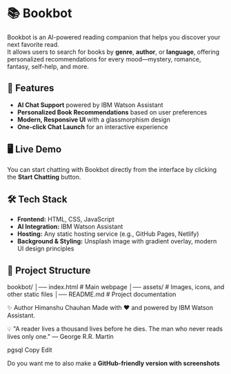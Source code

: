 # 📚 Bookbot

Bookbot is an AI-powered reading companion that helps you discover your next favorite read.  
It allows users to search for books by **genre**, **author**, or **language**, offering personalized recommendations for every mood—mystery, romance, fantasy, self-help, and more.

## 🚀 Features
- **AI Chat Support** powered by IBM Watson Assistant  
- **Personalized Book Recommendations** based on user preferences  
- **Modern, Responsive UI** with a glassmorphism design  
- **One-click Chat Launch** for an interactive experience  

## 🖥️ Live Demo
You can start chatting with Bookbot directly from the interface by clicking the **Start Chatting** button.

## 🛠️ Tech Stack
- **Frontend:** HTML, CSS, JavaScript  
- **AI Integration:** IBM Watson Assistant  
- **Hosting:** Any static hosting service (e.g., GitHub Pages, Netlify)  
- **Background & Styling:** Unsplash image with gradient overlay, modern UI design principles

## 📂 Project Structure


 bookbot/
│── index.html # Main webpage
│── assets/ # Images, icons, and other static files
│── README.md # Project documentation

✨ Author
Himanshu Chauhan
Made with ❤️ and powered by IBM Watson Assistant.

💡 "A reader lives a thousand lives before he dies. The man who never reads lives only one." — George R.R. Martin

pgsql
Copy
Edit

Do you want me to also make a **GitHub-friendly version with screenshots** 
